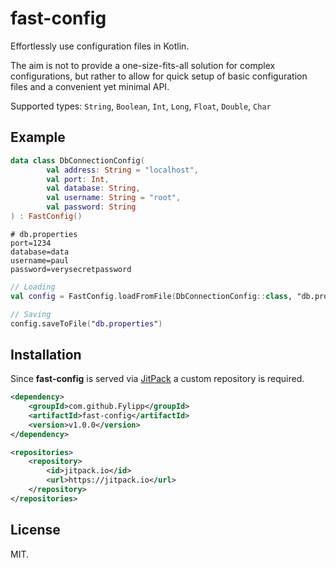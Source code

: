 # fast-config

Effortlessly use configuration files in Kotlin.

The aim is not to provide a one-size-fits-all solution for complex configurations,
but rather to allow for quick setup of basic configuration files and a convenient
yet minimal API.

Supported types: `String`, `Boolean`, `Int`, `Long`, `Float`, `Double`, `Char`

## Example
```kotlin
data class DbConnectionConfig(
        val address: String = "localhost",
        val port: Int,
        val database: String,
        val username: String = "root",
        val password: String
) : FastConfig()
```

```properties
# db.properties
port=1234
database=data
username=paul
password=verysecretpassword
```

```kotlin
// Loading
val config = FastConfig.loadFromFile(DbConnectionConfig::class, "db.properties")

// Saving
config.saveToFile("db.properties")
```

## Installation

Since **fast-config** is served via [JitPack](https://jitpack.io) a custom repository is required.
```xml
<dependency>
    <groupId>com.github.Fylipp</groupId>
    <artifactId>fast-config</artifactId>
    <version>v1.0.0</version>
</dependency>
```

```xml
<repositories>
    <repository>
        <id>jitpack.io</id>
        <url>https://jitpack.io</url>
    </repository>
</repositories>
```

## License
MIT.